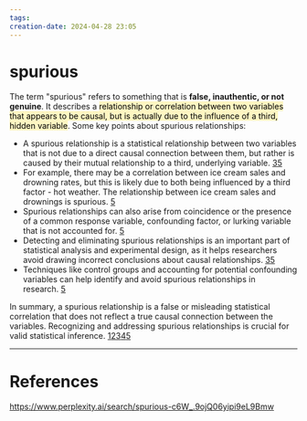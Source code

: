 ```yaml
---
tags: 
creation-date: 2024-04-28 23:05
---
```

# spurious

The term "spurious" refers to something that is **false, inauthentic, or not genuine**. It describes a <mark style="background: #FFF3A3A6;">relationship or correlation between two variables that appears to be causal, but is actually due to the influence of a third, hidden variable</mark>. Some key points about spurious relationships:

- A spurious relationship is a statistical relationship between two variables that is not due to a direct causal connection between them, but rather is caused by their mutual relationship to a third, underlying variable. [3](https://www.thoughtco.com/spuriousness-3026602)[5](https://en.wikipedia.org/wiki/Spurious_relationship)
- For example, there may be a correlation between ice cream sales and drowning rates, but this is likely due to both being influenced by a third factor - hot weather. The relationship between ice cream sales and drownings is spurious. [5](https://en.wikipedia.org/wiki/Spurious_relationship)
- Spurious relationships can also arise from coincidence or the presence of a common response variable, confounding factor, or lurking variable that is not accounted for. [5](https://en.wikipedia.org/wiki/Spurious_relationship)
- Detecting and eliminating spurious relationships is an important part of statistical analysis and experimental design, as it helps researchers avoid drawing incorrect conclusions about causal relationships. [3](https://www.thoughtco.com/spuriousness-3026602)[5](https://en.wikipedia.org/wiki/Spurious_relationship)
- Techniques like control groups and accounting for potential confounding variables can help identify and avoid spurious relationships in research. [5](https://en.wikipedia.org/wiki/Spurious_relationship)

In summary, a spurious relationship is a false or misleading statistical correlation that does not reflect a true causal connection between the variables. Recognizing and addressing spurious relationships is crucial for valid statistical inference. [1](https://www.merriam-webster.com/dictionary/spurious)[2](https://dictionary.cambridge.org/us/dictionary/english/spurious)[3](https://www.thoughtco.com/spuriousness-3026602)[4](https://www.vocabulary.com/dictionary/spurious)[5](https://en.wikipedia.org/wiki/Spurious_relationship)


---
# References

https://www.perplexity.ai/search/spurious-c6W_.9ojQ06yipi9eL9Bmw